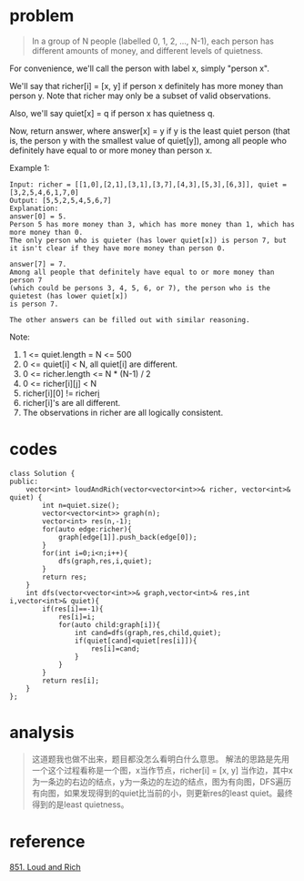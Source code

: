 # problem
>In a group of N people (labelled 0, 1, 2, ..., N-1), each person has different amounts of money, and different levels of quietness.

For convenience, we'll call the person with label x, simply "person x".

We'll say that richer[i] = [x, y] if person x definitely has more money than person y.  Note that richer may only be a subset of valid observations.

Also, we'll say quiet[x] = q if person x has quietness q.

Now, return answer, where answer[x] = y if y is the least quiet person (that is, the person y with the smallest value of quiet[y]), among all people who definitely have equal to or more money than person x.

Example 1:
```
Input: richer = [[1,0],[2,1],[3,1],[3,7],[4,3],[5,3],[6,3]], quiet = [3,2,5,4,6,1,7,0]
Output: [5,5,2,5,4,5,6,7]
Explanation: 
answer[0] = 5.
Person 5 has more money than 3, which has more money than 1, which has more money than 0.
The only person who is quieter (has lower quiet[x]) is person 7, but
it isn't clear if they have more money than person 0.

answer[7] = 7.
Among all people that definitely have equal to or more money than person 7
(which could be persons 3, 4, 5, 6, or 7), the person who is the quietest (has lower quiet[x])
is person 7.

The other answers can be filled out with similar reasoning.
```
Note:

1. 1 <= quiet.length = N <= 500
2. 0 <= quiet[i] < N, all quiet[i] are different.
3. 0 <= richer.length <= N * (N-1) / 2
4. 0 <= richer[i][j] < N
5. richer[i][0] != richer[i][1]
6. richer[i]'s are all different.
7. The observations in richer are all logically consistent.

# codes
```
class Solution {
public:
    vector<int> loudAndRich(vector<vector<int>>& richer, vector<int>& quiet) {
        int n=quiet.size();
        vector<vector<int>> graph(n);
        vector<int> res(n,-1);
        for(auto edge:richer){
            graph[edge[1]].push_back(edge[0]);
        }
        for(int i=0;i<n;i++){
            dfs(graph,res,i,quiet);
        }
        return res;
    }
    int dfs(vector<vector<int>>& graph,vector<int>& res,int i,vector<int>& quiet){
        if(res[i]==-1){
            res[i]=i;
            for(auto child:graph[i]){
                int cand=dfs(graph,res,child,quiet);
                if(quiet[cand]<quiet[res[i]]){
                    res[i]=cand;
                }
            }
        }
        return res[i];
    }
};
```

# analysis
>这道题我也做不出来，题目都没怎么看明白什么意思。
解法的思路是先用一个这个过程看称是一个图，x当作节点，richer[i] = [x, y] 当作边，其中x为一条边的右边的结点，y为一条边的左边的结点，图为有向图，DFS遍历有向图，如果发现得到的quiet比当前的小，则更新res的least quiet。最终得到的是least quietness。


# reference
[851. Loud and Rich][1]

[1]: https://leetcode.com/problems/loud-and-rich/solution/
